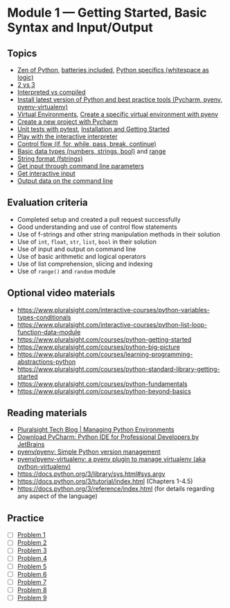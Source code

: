# Module 1 — Getting Started, Basic Syntax and Input/Output


## Topics

- [Zen of Python](https://www.python.org/dev/peps/pep-0020/#id2), [batteries included](https://www.python.org/dev/peps/pep-0206/#batteries-included-philosophy), [Python specifics (whitespace as logic)](https://docs.python.org/3/tutorial/introduction.html#first-steps-towards-programming)
- [2 vs 3](https://learntocodewith.me/programming/python/python-2-vs-python-3/#2018-differences-of-python2-vs-3)
- [Interpreted vs compiled](https://stackoverflow.com/a/3265602)
- [Install latest version of Python and best practice tools (Pycharm, pyenv, pyenv-virtualenv)](https://docs.google.com/document/d/168djbj0vT5JtF5Ev1ipl0BCsEE1BCfnLv-2aFTXT7oI/edit)
- [Virtual Environments](https://docs.python.org/3/tutorial/venv.html), [Create a specific virtual environment with pyenv](https://github.com/pyenv/pyenv-virtualenv#using-pyenv-virtualenv-with-pyenv)
- [Create a new project with Pycharm](https://www.jetbrains.com/help/pycharm/creating-and-running-your-first-python-project.html)
- [Unit tests with pytest](https://docs.pytest.org/en/latest/), [Installation and Getting Started](https://docs.pytest.org/en/latest/getting-started.html)
- [Play with the interactive interpreter](https://docs.python.org/3/tutorial/interpreter.html)
- [Control flow (if, for, while, pass, break, continue)](https://docs.python.org/3/tutorial/controlflow.html)
- [Basic data types (numbers, strings, bool)](https://docs.python.org/3/tutorial/introduction.html#using-python-as-a-calculator) and [range](https://docs.python.org/3/library/stdtypes.html#range)
- [String format (fstrings)](https://docs.python.org/3/reference/lexical_analysis.html#f-strings)
- [Get input through command line parameters](https://stackoverflow.com/a/4118133)
- [Get interactive input](https://docs.python.org/3/library/functions.html#input)
- [Output data on the command line](https://docs.python.org/3/library/functions.html#print)


## Evaluation criteria

- Completed setup and created a pull request successfully
- Good understanding and use of control flow statements
- Use of f-strings and other string manipulation methods in their solution
- Use of `int`, `float`, `str`, `list`, `bool` in their solution
- Use of input and output on command line
- Use of basic arithmetic and logical operators
- Use of list comprehension, slicing and indexing
- Use of `range()` and `random` module


## Optional video materials

- https://www.pluralsight.com/interactive-courses/python-variables-types-conditionals
- https://www.pluralsight.com/interactive-courses/python-list-loop-function-data-module
- https://www.pluralsight.com/courses/python-getting-started
- https://www.pluralsight.com/courses/python-big-picture
- https://www.pluralsight.com/courses/learning-programming-abstractions-python
- https://www.pluralsight.com/courses/python-standard-library-getting-started
- https://www.pluralsight.com/courses/python-fundamentals
- https://www.pluralsight.com/courses/python-beyond-basics


## Reading materials

- [Pluralsight Tech Blog | Managing Python Environments](https://www.pluralsight.com/tech-blog/managing-python-environments/)
- [Download PyCharm: Python IDE for Professional Developers by JetBrains](https://www.jetbrains.com/pycharm/download/)
- [pyenv/pyenv: Simple Python version management](https://github.com/pyenv/pyenv)
- [pyenv/pyenv-virtualenv: a pyenv plugin to manage virtualenv (aka python-virtualenv)](https://github.com/pyenv/pyenv-virtualenv)
- https://docs.python.org/3/library/sys.html#sys.argv
- https://docs.python.org/3/tutorial/index.html (Chapters 1-4.5)
- https://docs.python.org/3/reference/index.html (for details regarding any aspect of the language)


## Practice

- [ ] [Problem 1](https://www.practicepython.org/exercise/2014/01/29/01-character-input.html)
- [ ] [Problem 2](https://www.practicepython.org/exercise/2014/02/05/02-odd-or-even.html)
- [ ] [Problem 3](https://www.practicepython.org/exercise/2014/02/15/03-list-less-than-ten.html)
- [ ] [Problem 4](https://www.practicepython.org/exercise/2014/02/26/04-divisors.html)
- [ ] [Problem 5](https://www.practicepython.org/exercise/2014/03/05/05-list-overlap.html)
- [ ] [Problem 6](https://www.practicepython.org/exercise/2014/03/12/06-string-lists.html)
- [ ] [Problem 7](https://www.practicepython.org/exercise/2014/03/19/07-list-comprehensions.html)
- [ ] [Problem 8](https://www.practicepython.org/exercise/2014/03/26/08-rock-paper-scissors.html)
- [ ] [Problem 9](https://www.practicepython.org/exercise/2014/04/02/09-guessing-game-one.html)
